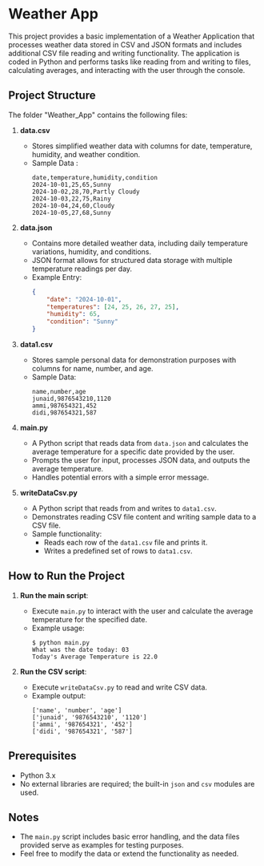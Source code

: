 # Weather App

This project provides a basic implementation of a Weather Application that processes weather data stored in CSV and JSON formats and includes additional CSV file reading and writing functionality. The application is coded in Python and performs tasks like reading from and writing to files, calculating averages, and interacting with the user through the console.

## Project Structure
The folder "Weather_App" contains the following files:

1. **data.csv**
   - Stores simplified weather data with columns for date, temperature, humidity, and weather condition.
   - Sample Data :
     ```
     date,temperature,humidity,condition
     2024-10-01,25,65,Sunny
     2024-10-02,28,70,Partly Cloudy
     2024-10-03,22,75,Rainy
     2024-10-04,24,60,Cloudy
     2024-10-05,27,68,Sunny
     ```

2. **data.json**
   - Contains more detailed weather data, including daily temperature variations, humidity, and conditions.
   - JSON format allows for structured data storage with multiple temperature readings per day.
   - Example Entry:
     ```json
     {
         "date": "2024-10-01",
         "temperatures": [24, 25, 26, 27, 25],
         "humidity": 65,
         "condition": "Sunny"
     }
     ```

3. **data1.csv**
   - Stores sample personal data for demonstration purposes with columns for name, number, and age.
   - Sample Data:
     ```
     name,number,age
     junaid,9876543210,1120
     ammi,987654321,452
     didi,987654321,587
     ```

4. **main.py**
   - A Python script that reads data from `data.json` and calculates the average temperature for a specific date provided by the user.
   - Prompts the user for input, processes JSON data, and outputs the average temperature.
   - Handles potential errors with a simple error message.

5. **writeDataCsv.py**
   - A Python script that reads from and writes to `data1.csv`.
   - Demonstrates reading CSV file content and writing sample data to a CSV file.
   - Sample functionality:
     - Reads each row of the `data1.csv` file and prints it.
     - Writes a predefined set of rows to `data1.csv`.

## How to Run the Project
1. **Run the main script**:
   - Execute `main.py` to interact with the user and calculate the average temperature for the specified date.
   - Example usage:
     ```
     $ python main.py
     What was the date today: 03
     Today's Average Temperature is 22.0
     ```
   
2. **Run the CSV script**:
   - Execute `writeDataCsv.py` to read and write CSV data.
   - Example output:
     ```
     ['name', 'number', 'age']
     ['junaid', '9876543210', '1120']
     ['ammi', '987654321', '452']
     ['didi', '987654321', '587']
     ```

## Prerequisites
- Python 3.x
- No external libraries are required; the built-in `json` and `csv` modules are used.

## Notes
- The `main.py` script includes basic error handling, and the data files provided serve as examples for testing purposes.
- Feel free to modify the data or extend the functionality as needed.

